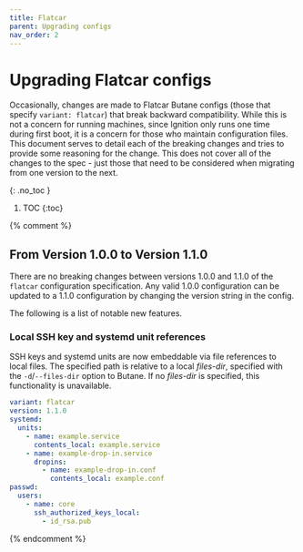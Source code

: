 ```yaml
---
title: Flatcar
parent: Upgrading configs
nav_order: 2
---
```


# Upgrading Flatcar configs

Occasionally, changes are made to Flatcar Butane configs (those that specify `variant: flatcar`) that break backward compatibility. While this is not a concern for running machines, since Ignition only runs one time during first boot, it is a concern for those who maintain configuration files. This document serves to detail each of the breaking changes and tries to provide some reasoning for the change. This does not cover all of the changes to the spec - just those that need to be considered when migrating from one version to the next.

{: .no_toc }

1. TOC
{:toc}

{% comment %}

## From Version 1.0.0 to Version 1.1.0

There are no breaking changes between versions 1.0.0 and 1.1.0 of the `flatcar` configuration specification. Any valid 1.0.0 configuration can be updated to a 1.1.0 configuration by changing the version string in the config.

The following is a list of notable new features.

### Local SSH key and systemd unit references

SSH keys and systemd units are now embeddable via file references to local files. The specified path is relative to a local _files-dir_, specified with the `-d`/`--files-dir` option to Butane. If no _files-dir_ is specified, this functionality is unavailable.

<!-- butane-config -->
```yaml
variant: flatcar
version: 1.1.0
systemd:
  units:
    - name: example.service
      contents_local: example.service
    - name: example-drop-in.service
      dropins:
        - name: example-drop-in.conf
          contents_local: example.conf
passwd:
  users:
    - name: core
      ssh_authorized_keys_local:
        - id_rsa.pub
```

{% endcomment %}
